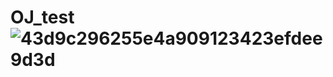 # OJ_test![43d9c296255e4a909123423efdee9d3d](https://user-images.githubusercontent.com/105586958/168471972-4dfdc256-b9d6-4ea1-92b4-c46234dc8d3a.jpeg)
